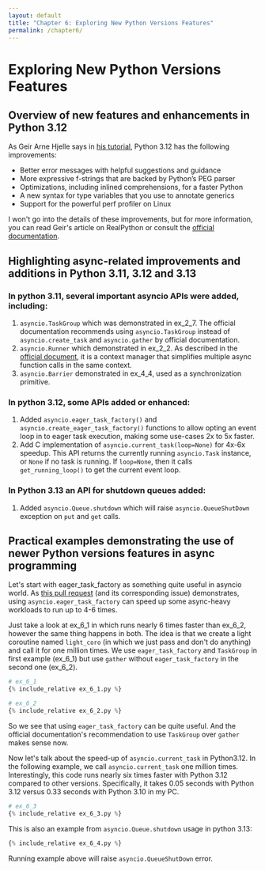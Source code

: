 ```yaml
---
layout: default
title: "Chapter 6: Exploring New Python Versions Features"
permalink: /chapter6/
---
```


# Exploring New Python Versions Features
## Overview of new features and enhancements in Python 3.12
As Geir Arne Hjelle says in 
[his tutorial](https://realpython.com/python312-new-features/),
Python 3.12 has the following improvements:
- Better error messages with helpful suggestions and guidance 
- More expressive f-strings that are backed by Python’s PEG parser 
- Optimizations, including inlined comprehensions, for a faster Python 
- A new syntax for type variables that you use to annotate generics 
- Support for the powerful perf profiler on Linux

I won't go into the details of these improvements, but for more information, you can read Geir's article on RealPython 
or consult the 
[official documentation](https://docs.python.org/3/whatsnew/3.12.html).

## Highlighting async-related improvements and additions in Python 3.11, 3.12 and 3.13
### In python 3.11, several important asyncio APIs were added, including:
1. `asyncio.TaskGroup` which was demonstrated in ex_2_7. 
The official documentation recommends using `asyncio.TaskGroup` instead of `asyncio.create_task` and `asyncio.gather` 
by official documentation.
2. `asyncio.Runner` which demonstrated in ex_2_2. 
As described in the [official document](https://docs.python.org/3/library/asyncio-runner.html#asyncio.Runner), 
it is a context manager that simplifies multiple async function calls in the same context.
3. `asyncio.Barrier` demonstrated in ex_4_4, used as a synchronization primitive.

### In python 3.12, some APIs added or enhanced:
1. Added `asyncio.eager_task_factory()` and `asyncio.create_eager_task_factory()` 
functions to allow opting an event loop in to eager task execution, making some use-cases 2x to 5x faster. 
2. Add C implementation of `asyncio.current_task(loop=None)` for 4x-6x speedup.
This API returns the currently running `asyncio.Task` instance, or `None` if no task is running.
If `loop=None`, then it calls `get_running_loop()` to get the current event loop.

### In Python 3.13 an API for shutdown queues added:
1. Added `asyncio.Queue.shutdown` which will raise `asyncio.QueueShutDown` exception on `put` and `get` calls.

## Practical examples demonstrating the use of newer Python versions features in async programming
Let's start with eager_task_factory as something quite useful in asyncio world.
As [this pull request](https://github.com/python/cpython/pull/104140) (and its corresponding issue) demonstrates, 
using `asyncio.eager_task_factory` can speed up some async-heavy workloads to run up to 4-6 times.

Just take a look at ex_6_1 in which runs nearly 6 times faster than ex_6_2, however the same thing happens in both.
The idea is that we create a light coroutine named `light_coro` (in which we just pass and don't do anything) 
and call it for one million times. We use `eager_task_factory` and `TaskGroup` in first example (ex_6_1)
but use `gather` without `eager_task_factory` in the second one (ex_6_2).
```python
# ex_6_1
{% include_relative ex_6_1.py %}
```

```python
# ex_6_2
{% include_relative ex_6_2.py %}
```
So we see that using `eager_task_factory` can be quite useful.
And the official documentation's recommendation to use `TaskGroup` over `gather` makes sense now.

Now let's talk about the speed-up of `asyncio.current_task` in Python3.12.
In the following example, we call `asyncio.current_task` one million times. 
Interestingly, this code runs nearly six times faster with Python 3.12 compared to other versions. Specifically, 
it takes 0.05 seconds with Python 3.12 versus 0.33 seconds with Python 3.10 in my PC.

```python
# ex_6_3
{% include_relative ex_6_3.py %}
```

This is also an example from `asyncio.Queue.shutdown` usage in python 3.13:
```python
{% include_relative ex_6_4.py %}
```
Running example above will raise `asyncio.QueueShutDown` error.
